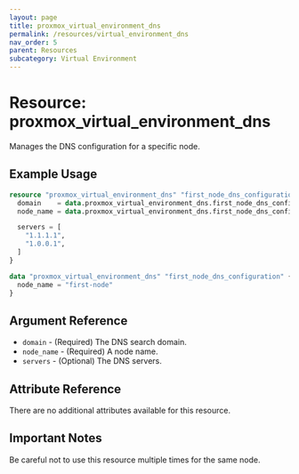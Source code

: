 ```yaml
---
layout: page
title: proxmox_virtual_environment_dns
permalink: /resources/virtual_environment_dns
nav_order: 5
parent: Resources
subcategory: Virtual Environment
---
```


# Resource: proxmox_virtual_environment_dns

Manages the DNS configuration for a specific node.

## Example Usage

```terraform
resource "proxmox_virtual_environment_dns" "first_node_dns_configuration" {
  domain    = data.proxmox_virtual_environment_dns.first_node_dns_configuration.domain
  node_name = data.proxmox_virtual_environment_dns.first_node_dns_configuration.node_name

  servers = [
    "1.1.1.1",
    "1.0.0.1",
  ]
}

data "proxmox_virtual_environment_dns" "first_node_dns_configuration" {
  node_name = "first-node"
}
```

## Argument Reference

* `domain` - (Required) The DNS search domain.
* `node_name` - (Required) A node name.
* `servers` - (Optional) The DNS servers.

## Attribute Reference

There are no additional attributes available for this resource.

## Important Notes

Be careful not to use this resource multiple times for the same node.

